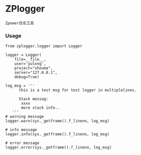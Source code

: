 ZPlogger
=======
    Zpower日志工具


### Usage

>  
    from zplogger.logger import Logger 
    
    logger = Logger(
        file=__file__,
        user='yulong',
        project="shouma",
        server="127.0.0.1",
        debug=True)
    
    log_msg = '''
          this is a test msg for test logger in multiplelines.
    
          Stack messag: 
           xxxx
           more stack info..
       '''
    # warning message
    logger.warn(sys._getframe().f_lineno, log_msg)
    
    # info message
    logger.info(sys._getframe().f_lineno, log_msg)
    
    # error message
    logger.error(sys._getframe().f_lineno, log_msg)
